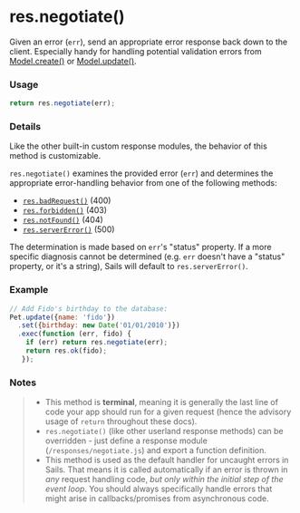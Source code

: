 # res.negotiate()

Given an error (`err`), send an appropriate error response back down to the client.  Especially handy for handling potential validation errors from [Model.create()](http://sailsjs.org/documentation/reference/waterline/models/create.html) or [Model.update()](http://sailsjs.org/documentation/reference/waterline/models/update.html).

### Usage

```js
return res.negotiate(err);
```

### Details

Like the other built-in custom response modules, the behavior of this method is customizable.

`res.negotiate()` examines the provided error (`err`) and determines the appropriate error-handling behavior from one of the following methods:

+ [`res.badRequest()`](http://sailsjs.org/documentation/anatomy/myApp/api/responses/badRequest.js.html)   (400)
+ [`res.forbidden()`](http://sailsjs.org/documentation/anatomy/myApp/api/responses/forbidden.js.html)    (403)
+ [`res.notFound()`](http://sailsjs.org/documentation/anatomy/myApp/api/responses/notFound.js.html)     (404)
+ [`res.serverError()`](http://sailsjs.org/documentation/anatomy/myApp/api/responses/serverError.js.html)  (500)

The determination is made based on `err`'s "status" property.  If a more specific diagnosis cannot be determined (e.g. `err` doesn't have a "status" property, or it's a string), Sails will default to `res.serverError()`.



### Example


```javascript
// Add Fido's birthday to the database:
Pet.update({name: 'fido'})
  .set({birthday: new Date('01/01/2010')})
  .exec(function (err, fido) {
    if (err) return res.negotiate(err);
    return res.ok(fido);
   });
```


### Notes
> + This method is **terminal**, meaning it is generally the last line of code your app should run for a given request (hence the advisory usage of `return` throughout these docs).
>+ `res.negotiate()` (like other userland response methods) can be overridden - just define a response module (`/responses/negotiate.js`) and export a function definition.
>+ This method is used as the default handler for uncaught errors in Sails.  That means it is called automatically if an error is thrown in _any_ request handling code, _but only within the initial step of the event loop_.  You should always specifically handle errors that might arise in callbacks/promises from asynchronous code.







<docmeta name="displayName" value="res.negotiate()">
<docmeta name="pageType" value="method">

